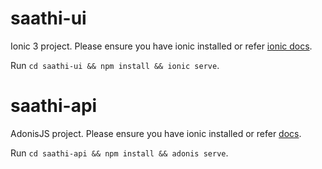 # saathi-ui
Ionic 3 project. Please ensure you have ionic installed or refer [ionic docs](https://ionicframework.com/docs/intro/installation/). 

Run `cd saathi-ui && npm install && ionic serve`.

# saathi-api
AdonisJS project. Please ensure you have ionic installed or refer [docs](http://adonisjs.com/docs/4.0/installation). 

Run `cd saathi-api && npm install && adonis serve`.
